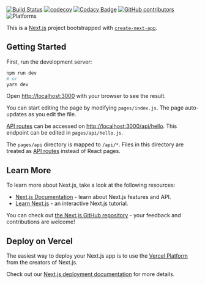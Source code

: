 [![Build Status](https://travis-ci.com/lionster/lionster.svg?branch=main)](https://travis-ci.com/lionster/lionster)
[![codecov](https://codecov.io/gh/lionster/lionster/branch/main/graph/badge.svg?token=jrlPTed8y2)](https://codecov.io/gh/lionster/lionster)
[![Codacy Badge](https://app.codacy.com/project/badge/Grade/7a17b1ff2de04c94b1b76a0cd7126f3c)](https://www.codacy.com/gh/lionster/lionster/dashboard?utm_source=github.com&amp;utm_medium=referral&amp;utm_content=lionster/lionster&amp;utm_campaign=Badge_Grade)
[![GitHub contributors](https://img.shields.io/github/contributors/lionster/lionster)](https://github.com/lionster/lionster/graphs/contributors)
![Platforms](https://img.shields.io/badge/platforms-aws-blue)

This is a [Next.js](https://nextjs.org/) project bootstrapped
with [`create-next-app`](https://github.com/vercel/next.js/tree/canary/packages/create-next-app).

## Getting Started

First, run the development server:

```bash
npm run dev
# or
yarn dev
```

Open [http://localhost:3000](http://localhost:3000) with your browser to see the result.

You can start editing the page by modifying `pages/index.js`. The page auto-updates as you edit the file.

[API routes](https://nextjs.org/docs/api-routes/introduction) can be accessed
on [http://localhost:3000/api/hello](http://localhost:3000/api/hello). This endpoint can be edited
in `pages/api/hello.js`.

The `pages/api` directory is mapped to `/api/*`. Files in this directory are treated
as [API routes](https://nextjs.org/docs/api-routes/introduction) instead of React pages.

## Learn More

To learn more about Next.js, take a look at the following resources:

- [Next.js Documentation](https://nextjs.org/docs) - learn about Next.js features and API.
- [Learn Next.js](https://nextjs.org/learn) - an interactive Next.js tutorial.

You can check out [the Next.js GitHub repository](https://github.com/vercel/next.js/) - your feedback and contributions
are welcome!

## Deploy on Vercel

The easiest way to deploy your Next.js app is to use
the [Vercel Platform](https://vercel.com/import?utm_medium=default-template&filter=next.js&utm_source=create-next-app&utm_campaign=create-next-app-readme)
from the creators of Next.js.

Check out our [Next.js deployment documentation](https://nextjs.org/docs/deployment) for more details.
